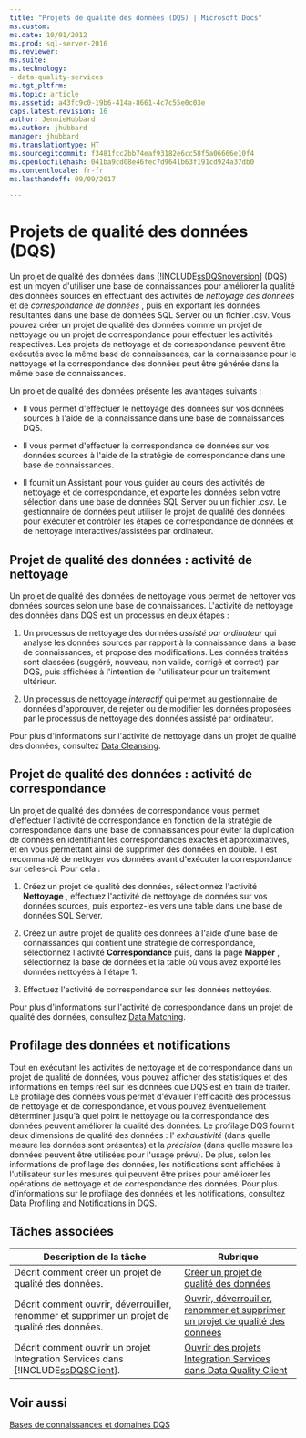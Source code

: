 ```yaml
---
title: "Projets de qualité des données (DQS) | Microsoft Docs"
ms.custom: 
ms.date: 10/01/2012
ms.prod: sql-server-2016
ms.reviewer: 
ms.suite: 
ms.technology:
- data-quality-services
ms.tgt_pltfrm: 
ms.topic: article
ms.assetid: a43fc9c0-19b6-414a-8661-4c7c55e0c03e
caps.latest.revision: 16
author: JennieHubbard
ms.author: jhubbard
manager: jhubbard
ms.translationtype: HT
ms.sourcegitcommit: f3481fcc2bb74eaf93182e6cc58f5a06666e10f4
ms.openlocfilehash: 041ba9cd08e46fec7d9641b63f191cd924a37db0
ms.contentlocale: fr-fr
ms.lasthandoff: 09/09/2017

---
```

# <a name="data-quality-projects-dqs"></a>Projets de qualité des données (DQS)
  Un projet de qualité des données dans [!INCLUDE[ssDQSnoversion](../includes/ssdqsnoversion-md.md)] (DQS) est un moyen d'utiliser une base de connaissances pour améliorer la qualité des données sources en effectuant des activités de *nettoyage des données* et de *correspondance de données* , puis en exportant les données résultantes dans une base de données SQL Server ou un fichier .csv. Vous pouvez créer un projet de qualité des données comme un projet de nettoyage ou un projet de correspondance pour effectuer les activités respectives. Les projets de nettoyage et de correspondance peuvent être exécutés avec la même base de connaissances, car la connaissance pour le nettoyage et la correspondance des données peut être générée dans la même base de connaissances.  
  
 Un projet de qualité des données présente les avantages suivants :  
  
-   Il vous permet d'effectuer le nettoyage des données sur vos données sources à l'aide de la connaissance dans une base de connaissances DQS.  
  
-   Il vous permet d'effectuer la correspondance de données sur vos données sources à l'aide de la stratégie de correspondance dans une base de connaissances.  
  
-   Il fournit un Assistant pour vous guider au cours des activités de nettoyage et de correspondance, et exporte les données selon votre sélection dans une base de données SQL Server ou un fichier .csv. Le gestionnaire de données peut utiliser le projet de qualité des données pour exécuter et contrôler les étapes de correspondance de données et de nettoyage interactives/assistées par ordinateur.  
  
##  <a name="Cleansing"></a> Projet de qualité des données : activité de nettoyage  
 Un projet de qualité des données de nettoyage vous permet de nettoyer vos données sources selon une base de connaissances. L'activité de nettoyage des données dans DQS est un processus en deux étapes :  
  
1.  Un processus de nettoyage des données *assisté par ordinateur* qui analyse les données sources par rapport à la connaissance dans la base de connaissances, et propose des modifications. Les données traitées sont classées (suggéré, nouveau, non valide, corrigé et correct) par DQS, puis affichées à l'intention de l'utilisateur pour un traitement ultérieur.  
  
2.  Un processus de nettoyage *interactif* qui permet au gestionnaire de données d'approuver, de rejeter ou de modifier les données proposées par le processus de nettoyage des données assisté par ordinateur.  
  
 Pour plus d'informations sur l'activité de nettoyage dans un projet de qualité des données, consultez [Data Cleansing](../data-quality-services/data-cleansing.md).  
  
##  <a name="Matching"></a> Projet de qualité des données : activité de correspondance  
 Un projet de qualité des données de correspondance vous permet d'effectuer l'activité de correspondance en fonction de la stratégie de correspondance dans une base de connaissances pour éviter la duplication de données en identifiant les correspondances exactes et approximatives, et en vous permettant ainsi de supprimer des données en double. Il est recommandé de nettoyer vos données avant d'exécuter la correspondance sur celles-ci. Pour cela :  
  
1.  Créez un projet de qualité des données, sélectionnez l'activité **Nettoyage** , effectuez l'activité de nettoyage de données sur vos données sources, puis exportez-les vers une table dans une base de données SQL Server.  
  
2.  Créez un autre projet de qualité des données à l'aide d'une base de connaissances qui contient une stratégie de correspondance, sélectionnez l'activité **Correspondance** puis, dans la page **Mapper** , sélectionnez la base de données et la table où vous avez exporté les données nettoyées à l'étape 1.  
  
3.  Effectuez l'activité de correspondance sur les données nettoyées.  
  
 Pour plus d'informations sur l'activité de correspondance dans un projet de qualité des données, consultez [Data Matching](../data-quality-services/data-matching.md).  
  
##  <a name="ProfilingNotification"></a> Profilage des données et notifications  
 Tout en exécutant les activités de nettoyage et de correspondance dans un projet de qualité de données, vous pouvez afficher des statistiques et des informations en temps réel sur les données que DQS est en train de traiter. Le profilage des données vous permet d'évaluer l'efficacité des processus de nettoyage et de correspondance, et vous pouvez éventuellement déterminer jusqu'à quel point le nettoyage ou la correspondance des données peuvent améliorer la qualité des données. Le profilage DQS fournit deux dimensions de qualité des données : l' *exhaustivité* (dans quelle mesure les données sont présentes) et la *précision* (dans quelle mesure les données peuvent être utilisées pour l'usage prévu). De plus, selon les informations de profilage des données, les notifications sont affichées à l'utilisateur sur les mesures qui peuvent être prises pour améliorer les opérations de nettoyage et de correspondance des données. Pour plus d'informations sur le profilage des données et les notifications, consultez [Data Profiling and Notifications in DQS](../data-quality-services/data-profiling-and-notifications-in-dqs.md).  
  
## <a name="related-tasks"></a>Tâches associées  
  
|Description de la tâche|Rubrique|  
|----------------------|-----------|  
|Décrit comment créer un projet de qualité des données.|[Créer un projet de qualité des données](../data-quality-services/create-a-data-quality-project.md)|  
|Décrit comment ouvrir, déverrouiller, renommer et supprimer un projet de qualité des données.|[Ouvrir, déverrouiller, renommer et supprimer un projet de qualité des données](https://msdn.microsoft.com/library/hh510417.aspx)|  
|Décrit comment ouvrir un projet Integration Services dans [!INCLUDE[ssDQSClient](../includes/ssdqsclient-md.md)].|[Ouvrir des projets Integration Services dans Data Quality Client](../data-quality-services/open-integration-services-projects-in-data-quality-client.md)|  
  
## <a name="see-also"></a>Voir aussi  
 [Bases de connaissances et domaines DQS](../data-quality-services/dqs-knowledge-bases-and-domains.md)  
  
  
